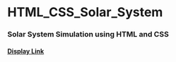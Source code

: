 # HTML_CSS_Solar_System
### Solar System Simulation using HTML and CSS
#### [Display Link](https://pixmusicax.github.io/HTML_CSS_Solar_System/)
